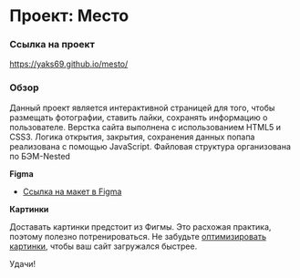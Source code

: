 # Проект: Место

### Ссылка на проект
https://yaks69.github.io/mesto/

### Обзор
Данный проект является интерактивной страницей для того, чтобы размещать фотографии, ставить лайки, сохранять информацию о пользователе. 
Верстка сайта выполнена с использованием HTML5 и CSS3.
Логика открытия, закрытия, сохранения данных попапа реализована с помощью JavaScript.
Файловая структура организована по БЭМ-Nested

**Figma**

* [Ссылка на макет в Figma](https://www.figma.com/file/2cn9N9jSkmxD84oJik7xL7/JavaScript.-Sprint-4?node-id=0%3A1)

**Картинки**

Доставать картинки предстоит из Фигмы. Это расхожая практика, поэтому полезно потренироваться.
Не забудьте [оптимизировать картинки](https://tinypng.com/), чтобы ваш сайт загружался быстрее.

Удачи!
